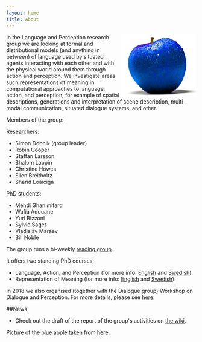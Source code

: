 ```yaml
---
layout: home
title: About
---
```


<img align="right" width="200" src="pics/blue-apple.jpg"/>

In the Language and Perception research group we are looking at formal and distributional models (and anything in between) of language used by situated agents interacting with each other and with the physical world around them through action and perception. We investigate areas such representations of meaning in computational approaches to language, action, and perception, for example of spatial descriptions, generations and interpretation of scene description, multi-modal communication, situated dialogue systems, and other.

Members of the group: 

Researchers:
- Simon Dobnik (group leader)
- Robin Cooper
- Staffan Larsson
- Shalom Lappin
- Christine Howes
- Ellen Breitholtz
- Sharid Loáiciga

PhD students:
- Mehdi Ghanimifard
- Wafia Adouane
- Yuri Bizzoni
- Sylvie Saget
- Vladislav Maraev
- Bill Noble

The group runs a bi-weekly [reading group](meetings.md).

It offers two standing PhD courses: 

  - Language, Action, and Perception (for more info: [English](https://gul.gu.se/public/courseId/82742/lang-en/publicPage.do) and [Swedish](https://flov.gu.se/digitalAssets/1578/1578779_spr--k--handling-och-perception--7-5-hp.pdf)). 
  - Representation of Meaning (for more info: [English](https://gul.gu.se/public/courseId/82744/lang-en/publicPage.do) and [Swedish](https://flov.gu.se/digitalAssets/1578/1578778_representationer-av-spr--klig-betydelse--7-5-hp.pdf)).

In 2018 we also organised (together with the Dialogue group) Workshop on Dialogue and Perception. For more details, please see [here](https://clasp.gu.se/news-events/workshop-on-dialogue-and-perception-2018).

##News

  - Check out the draft of the report of the group's activities on [the wiki](https://github.com/GU-CLASP/language-and-perception/wiki/Annual-report-2018).
  
Picture of the blue apple taken from [here](https://s-media-cache-ak0.pinimg.com/736x/06/ea/40/06ea407e5694ba51977d65aaafe428ea.jpg).
